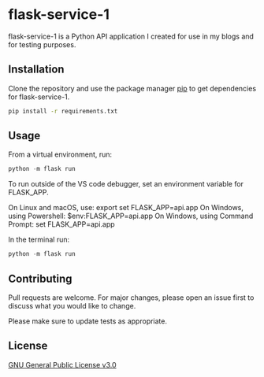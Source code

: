 # flask-service-1

flask-service-1 is a Python API application I created for use in my blogs and for testing purposes.

## Installation

Clone the repository and use the package manager [pip](https://pip.pypa.io/en/stable/) to get dependencies for flask-service-1.

```bash
pip install -r requirements.txt
```

## Usage

From a virtual environment, run:

```python
python -m flask run
```

To run outside of the VS code debugger, set an environment variable for FLASK_APP.

On Linux and macOS, use: export set FLASK_APP=api.app
On Windows, using Powershell: $env:FLASK_APP=api.app
On Windows, using Command Prompt: set FLASK_APP=api.app

In the terminal run:

```python
python -m flask run
```




## Contributing

Pull requests are welcome. For major changes, please open an issue first
to discuss what you would like to change.

Please make sure to update tests as appropriate.

## License

[GNU General Public License v3.0](https://choosealicense.com/licenses/gpl-3.0/)
